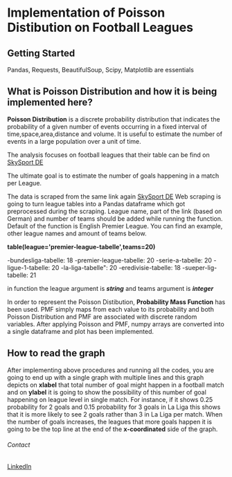 # Implementation of Poisson Distibution on Football Leagues 


## Getting Started

Pandas, Requests, BeautifulSoup, Scipy, Matplotlib are essentials


## What is Poisson Distribution and how it is being implemented here?

**Poisson Distribution** is a discrete probability distribution that indicates the probability of a given number of events occurring in a fixed interval of time,space,area,distance and volume. It is useful to estimate the number of events in a large population over a unit of time.


The analysis focuses on football leagues that their table can be find on [SkySport DE](https://sport.sky.de/fussball/tabellen) 


The ultimate goal is to estimate the number of goals happening in a match per League.


The data is scraped from the same link again [SkySport DE](https://sport.sky.de/fussball/tabellen) Web scraping is going to turn league tables into a Pandas dataframe which got preprocessed during the scraping. League name, part of the link (based on German) and number of teams should be added while running the function. Default of the function is English Premier League. You can find an example, other league names and amount of teams below.

**table(league='premier-league-tabelle',teams=20)**

-bundesliga-tabelle: 18
-premier-league-tabelle: 20
-serie-a-tabelle: 20
-ligue-1-tabelle: 20
-la-liga-tabelle": 20
-eredivisie-tabelle: 18
-sueper-lig-tabelle: 21

in function the league argument is ***string*** and teams argument is ***integer***

In order to represent the Poisson Distibution, **Probability Mass Function** has been used. PMF simply maps from each value to its probability and both Poisson Distribution and PMF are associated with discrete random variables. After applying Poisson and PMF, numpy arrays are converted into a single dataframe and plot has been implemented.


## How to read the graph

After implementing above procedures and running all the codes, you are going to end up with a single graph with multiple lines and this graph depicts on **xlabel** that total number of goal might happen in a football match and on **ylabel** it is going to show the possibility of this number of goal happening on league level in single match. For instance, if it shows 0.25 probability for 2 goals and 0.15 probability for 3 goals in La Liga this shows that it is more likely to see 2 goals rather than 3 in La Liga per match. When the number of goals increases, the leagues that more goals happen it is going to be the top line at the end of the **x-coordinated** side of the graph.



###### Contact

[LinkedIn](https://www.linkedin.com/in/caner-bulut-48a0784a/)